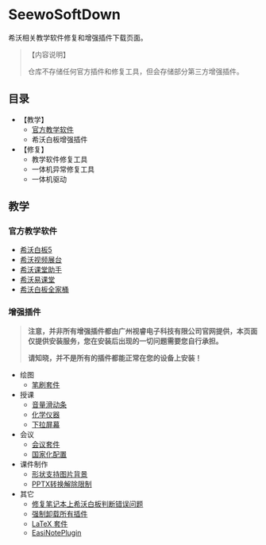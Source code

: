 # SeewoSoftDown

希沃相关教学软件修复和增强插件下载页面。

> 【内容说明】
> 
> 仓库不存储任何官方插件和修复工具，但会存储部分第三方增强插件。

## 目录
- 【教学】
  - [官方教学软件](https://sysyzspublic.github.io/seewosoftdown/#%E5%AE%98%E6%96%B9%E6%95%99%E5%AD%A6%E8%BD%AF%E4%BB%B6)
  - 希沃白板增强插件
- 【修复】
  - 教学软件修复工具
  - 一体机异常修复工具
  - 一体机驱动

## 教学
### 官方教学软件
- [希沃白板5](https://easinote.seewo.com)
- [希沃视频展台](https://e.seewo.com/product/EasiCamera)
- [希沃课堂助手](https://e.seewo.com)
- [希沃易课堂](https://class.seewo.com)
- [希沃白板全家桶](https://store-g1.seewo.com/seewo-report_8245cd791b3b4196acf61dbde713acf1?attname=WhiteBoardEasiSetup_1.1.0.102.exe)

### 增强插件
> **注意，并非所有增强插件都由广州视睿电子科技有限公司官网提供，本页面仅提供安装服务，您在安装后出现的一切问题需要您自行承担。**
>
> **请知晓，并不是所有的插件都能正常在您的设备上安装！**

- 绘图
  - [笔刷套件](https://sysyzspublic.github.io/seewosoftdown/plugin/希沃白板笔刷套件.zip)
- 授课
  - [音量滑动条](https://sysyzspublic.github.io/seewosoftdown/plugin/滑动修改音量.exe)
  - [化学仪器](https://sysyzspublic.github.io/seewosoftdown/plugin/化学仪器.exe)
  - [下拉屏幕](https://sysyzspublic.github.io/seewosoftdown/plugin/下拉屏幕.exe)
- 会议
  - [会议套件](https://sysyzspublic.github.io/seewosoftdown/plugin/希沃白板会议套件.exe)
  - [国家化配置](https://sysyzspublic.github.io/seewosoftdown/plugin/国际化配置.zip)
- 课件制作
  - [形状支持图片背景](https://sysyzspublic.github.io/seewosoftdown/plugin/形状支持图片背景.exe)
  - [PPTX转换解除限制](https://sysyzspublic.github.io/seewosoftdown/plugin/PPTX转换解除限制.exe)
- 其它
  - [修复笔记本上希沃白板判断错误问题](https://sysyzspublic.github.io/seewosoftdown/plugin/fixboardtopc.exe)
  - [强制卸载所有插件](https://sysyzspublic.github.io/seewosoftdown/plugin/unstall.exe)
  - [LaTeX 套件](https://sysyzspublic.github.io/seewosoftdown/plugin/LaTeX.exe)
  - [EasiNotePlugin](https://sysyzspublic.github.io/seewosoftdown/plugin/EasiNotePlugin.exe)
